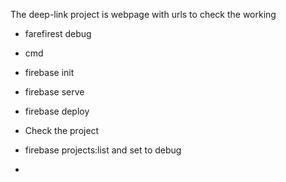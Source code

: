 The deep-link project is webpage with urls to check the working 
- farefirest debug
- cmd
- firebase init
- firebase serve
- firebase deploy


- Check the project 
- firebase projects:list  and set to debug
- 